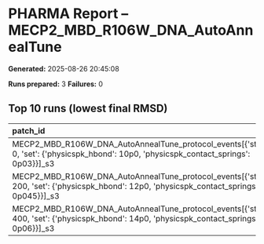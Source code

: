 # PHARMA Report – MECP2_MBD_R106W_DNA_AutoAnnealTune

**Generated:** 2025-08-26 20:45:08

**Runs prepared:** 3
**Failures:** 0

## Top 10 runs (lowest final RMSD)

| patch_id                                                                                                                                   |      RMSD |       Rg |   total_loss |
|:-------------------------------------------------------------------------------------------------------------------------------------------|----------:|---------:|-------------:|
| MECP2_MBD_R106W_DNA_AutoAnnealTune_protocol_events[{'step': 0, 'set': {'physicspk_hbond': 10p0, 'physicspk_contact_springs': 0p03}}]_s3    |   3.50721 |  11.4016 |       107.05 |
| MECP2_MBD_R106W_DNA_AutoAnnealTune_protocol_events[{'step': 200, 'set': {'physicspk_hbond': 12p0, 'physicspk_contact_springs': 0p045}}]_s3 | nan       | nan      |       nan    |
| MECP2_MBD_R106W_DNA_AutoAnnealTune_protocol_events[{'step': 400, 'set': {'physicspk_hbond': 14p0, 'physicspk_contact_springs': 0p06}}]_s3  | nan       | nan      |       nan    |

